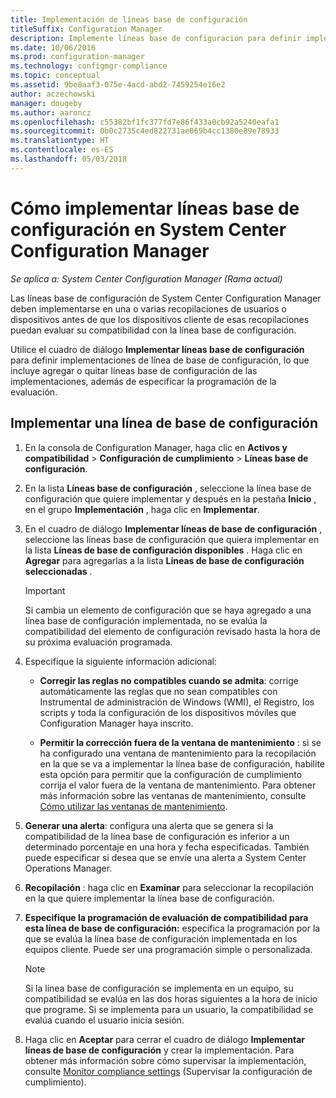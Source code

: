 ```yaml
---
title: Implementación de líneas base de configuración
titleSuffix: Configuration Manager
description: Implemente líneas base de configuración para definir implementaciones de línea base de configuración y agregar o quitar líneas base de configuración de las implementaciones.
ms.date: 10/06/2016
ms.prod: configuration-manager
ms.technology: configmgr-compliance
ms.topic: conceptual
ms.assetid: 9be8aaf3-075e-4acd-abd2-7459254e16e2
author: aczechowski
manager: dougeby
ms.author: aaroncz
ms.openlocfilehash: c55382bf1fc377fd7e86f433a0cb92a5240eafa1
ms.sourcegitcommit: 0b0c2735c4ed822731ae069b4cc1380e89e78933
ms.translationtype: HT
ms.contentlocale: es-ES
ms.lasthandoff: 05/03/2018
---
```

# <a name="how-to-deploy-configuration-baselines-in-system-center-configuration-manager"></a>Cómo implementar líneas base de configuración en System Center Configuration Manager

*Se aplica a: System Center Configuration Manager (Rama actual)*

Las líneas base de configuración de System Center Configuration Manager deben implementarse en una o varias recopilaciones de usuarios o dispositivos antes de que los dispositivos cliente de esas recopilaciones puedan evaluar su compatibilidad con la línea base de configuración.  

Utilice el cuadro de diálogo **Implementar líneas base de configuración** para definir implementaciones de línea de base de configuración, lo que incluye agregar o quitar líneas base de configuración de las implementaciones, además de especificar la programación de la evaluación.  

## <a name="deploy-a-configuration-baseline"></a>Implementar una línea de base de configuración  

1.  En la consola de Configuration Manager, haga clic en **Activos y compatibilidad** > **Configuración de cumplimiento** > **Líneas base de configuración**.  

3.  En la lista **Líneas base de configuración** , seleccione la línea base de configuración que quiere implementar y después en la pestaña **Inicio** , en el grupo **Implementación** , haga clic en **Implementar**.  

4.  En el cuadro de diálogo **Implementar líneas de base de configuración** , seleccione las líneas base de configuración que quiera implementar en la lista **Líneas de base de configuración disponibles** . Haga clic en **Agregar** para agregarlas a la lista **Líneas de base de configuración seleccionadas** .  

    > [!IMPORTANT]  
    >  Si cambia un elemento de configuración que se haya agregado a una línea base de configuración implementada, no se evalúa la compatibilidad del elemento de configuración revisado hasta la hora de su próxima evaluación programada.  

5.  Especifique la siguiente información adicional:  

    -   **Corregir las reglas no compatibles cuando se admita**: corrige automáticamente las reglas que no sean compatibles con Instrumental de administración de Windows (WMI), el Registro, los scripts y toda la configuración de los dispositivos móviles que Configuration Manager haya inscrito.  

    -   **Permitir la corrección fuera de la ventana de mantenimiento** : si se ha configurado una ventana de mantenimiento para la recopilación en la que se va a implementar la línea base de configuración, habilite esta opción para permitir que la configuración de cumplimiento corrija el valor fuera de la ventana de mantenimiento. Para obtener más información sobre las ventanas de mantenimiento, consulte [Cómo utilizar las ventanas de mantenimiento](/sccm/core/clients/manage/collections/use-maintenance-windows).  

6.  **Generar una alerta**: configura una alerta que se genera si la compatibilidad de la línea base de configuración es inferior a un determinado porcentaje en una hora y fecha especificadas. También puede especificar si desea que se envíe una alerta a System Center Operations Manager.  

7.  **Recopilación** : haga clic en **Examinar** para seleccionar la recopilación en la que quiere implementar la línea base de configuración.  

8.  **Especifique la programación de evaluación de compatibilidad para esta línea de base de configuración:** especifica la programación por la que se evalúa la línea base de configuración implementada en los equipos cliente. Puede ser una programación simple o personalizada.  

    > [!NOTE]  
    >  Si la línea base de configuración se implementa en un equipo, su compatibilidad se evalúa en las dos horas siguientes a la hora de inicio que programe. Si se implementa para un usuario, la compatibilidad se evalúa cuando el usuario inicia sesión.  

9. Haga clic en **Aceptar** para cerrar el cuadro de diálogo **Implementar líneas de base de configuración** y crear la implementación. Para obtener más información sobre cómo supervisar la implementación, consulte [Monitor compliance settings](/sccm/compliance/deploy-use/monitor-compliance-settings) (Supervisar la configuración de cumplimiento).  
